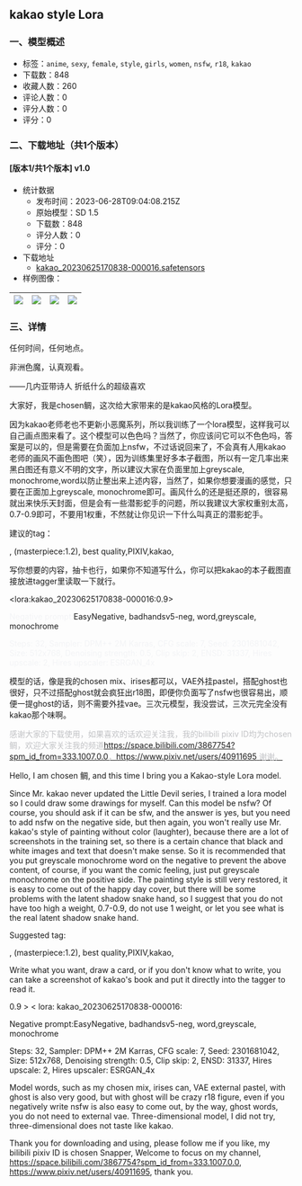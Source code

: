 ## kakao style Lora
### 一、模型概述

- 标签：`anime`, `sexy`, `female`, `style`, `girls`, `women`, `nsfw`, `r18`, `kakao`
- 下载数：848
- 收藏人数：260
- 评论人数：0
- 评分人数：0
- 评分：0

### 二、下载地址（共1个版本）

#### [版本1/共1个版本] v1.0

- 统计数据
  - 发布时间：2023-06-28T09:04:08.215Z
  - 原始模型：SD 1.5
  - 下载数：848
  - 评分人数：0
  - 评分：0
- 下载地址
  - [kakao_20230625170838-000016.safetensors](https://civitai.com/api/download/models/105746)
- 样例图像：

| <img src="https://image.civitai.com/xG1nkqKTMzGDvpLrqFT7WA/c287234f-117e-404e-b4af-b81c0f806ef8/width=450/1319106.jpeg" /> | <img src="https://image.civitai.com/xG1nkqKTMzGDvpLrqFT7WA/bf128a5c-1d8a-4faa-ab4a-83c66142fb53/width=450/1319089.jpeg" /> | <img src="https://image.civitai.com/xG1nkqKTMzGDvpLrqFT7WA/dab1dd2d-c53d-4f67-852e-e5abc674a6eb/width=450/1319107.jpeg" /> | <img src="https://image.civitai.com/xG1nkqKTMzGDvpLrqFT7WA/da353adf-2440-497c-90c6-90ae5dbe1e7e/width=450/1319111.jpeg" /> |
| ---- | ---- | ---- | ---- |


### 三、详情
<p>任何时间，任何地点。</p><p>非洲色魔，认真观看。</p><p>                        ——几内亚带诗人 折纸什么的超级喜欢</p><p>大家好，我是chosen鲷，这次给大家带来的是kakao风格的Lora模型。</p><p>因为kakao老师老也不更新小恶魔系列，所以我训练了一个lora模型，这样我可以自己画点图来看了。这个模型可以色色吗？当然了，你应该问它可以不色色吗，答案是可以的，但是需要在负面加上nsfw，不过话说回来了，不会真有人用kakao老师的画风不画色图吧（笑），因为训练集里好多本子截图，所以有一定几率出来黑白图还有意义不明的文字，所以建议大家在负面里加上greyscale, monochrome,word以防止整出来上述内容，当然了，如果你想要漫画的感觉，只要在正面加上greyscale, monochrome即可。画风什么的还是挺还原的，很容易就出来快乐天封面，但是会有一些潜影蛇手的问题，所以我建议大家权重别太高，0.7-0.9即可，不要用1权重，不然就让你见识一下什么叫真正的潜影蛇手。</p><p>建议的tag：</p><p>, (masterpiece:1.2), best quality,PIXIV,kakao,</p><p>写你想要的内容，抽卡也行，如果你不知道写什么，你可以把kakao的本子截图直接放进tagger里读取一下就行。</p><p>&lt;lora:kakao_20230625170838-000016:0.9&gt;</p><p><span style="color:rgb(243, 244, 246)">Negative prompt:</span>EasyNegative, badhandsv5-neg, word,greyscale, monochrome</p><p><span style="color:rgb(243, 244, 246)">Steps: 32, Sampler: DPM++ 2M Karras, CFG scale: 7, Seed: 2301681042, Size: 512x768, Denoising strength: 0.5, Clip skip: 2, ENSD: 31337, Hires upscale: 2, Hires upscaler: ESRGAN_4x</span></p><p>模型的话，像是我的chosen mix、irises都可以，VAE外挂pastel，搭配ghost也很好，只不过搭配ghost就会疯狂出r18图，即便你负面写了nsfw也很容易出，顺便一提ghost的话，则不需要外挂vae。三次元模型，我没尝试，三次元完全没有kakao那个味啊。</p><p><span style="color:rgb(193, 194, 197)">感谢大家的下载使用，如果喜欢的话欢迎关注我，我的bilibili pixiv ID均为chosen鲷，欢迎大家关注我的频道</span><a target="_blank" rel="ugc" href="https://space.bilibili.com/3867754?spm_id_from=333.1007.0.0，https://www.pixiv.net/users/40911695">https://space.bilibili.com/3867754?spm_id_from=333.1007.0.0<span style="color:rgb(193, 194, 197)">，</span>https://www.pixiv.net/users/40911695</a><a target="_blank" rel="ugc" href="https://space.bilibili.com/3867754?spm_id_from=333.1007.0.0%EF%BC%8Chttps://www.pixiv.net/users/40911695%E8%B0%A2%E8%B0%A2%E3%80%82"> <span style="color:rgb(193, 194, 197)">谢谢。</span></a></p><p>Hello, I am chosen 鲷, and this time I bring you a Kakao-style Lora model.</p><p>Since Mr. kakao never updated the Little Devil series, I trained a lora model so I could draw some drawings for myself. Can this model be nsfw? Of course, you should ask if it can be sfw, and the answer is yes, but you need to add nsfw on the negative side, but then again, you won't really use Mr. kakao's style of painting without color (laughter), because there are a lot of screenshots in the training set, so there is a certain chance that black and white images and text that doesn't make sense. So it is recommended that you put greyscale monochrome word on the negative to prevent the above content, of course, if you want the comic feeling, just put greyscale monochrome on the positive side. The painting style is still very restored, it is easy to come out of the happy day cover, but there will be some problems with the latent shadow snake hand, so I suggest that you do not have too high a weight, 0.7-0.9, do not use 1 weight, or let you see what is the real latent shadow snake hand.</p><p>Suggested tag:</p><p>, (masterpiece:1.2), best quality,PIXIV,kakao,</p><p>Write what you want, draw a card, or if you don't know what to write, you can take a screenshot of kakao's book and put it directly into the tagger to read it.</p><p>0.9 &gt; &lt; lora: kakao_20230625170838-000016:</p><p>Negative prompt:EasyNegative, badhandsv5-neg, word,greyscale, monochrome</p><p>Steps: 32, Sampler: DPM++ 2M Karras, CFG scale: 7, Seed: 2301681042, Size: 512x768, Denoising strength: 0.5, Clip skip: 2, ENSD: 31337, Hires upscale: 2, Hires upscaler: ESRGAN_4x</p><p>Model words, such as my chosen mix, irises can, VAE external pastel, with ghost is also very good, but with ghost will be crazy r18 figure, even if you negatively write nsfw is also easy to come out, by the way, ghost words, you do not need to external vae. Three-dimensional model, I did not try, three-dimensional does not taste like kakao.</p><p>Thank you for downloading and using, please follow me if you like, my bilibili pixiv ID is chosen Snapper, Welcome to focus on my channel, <a target="_blank" rel="ugc" href="https://space.bilibili.com/3867754?spm_id_from=333.1007.0.0">https://space.bilibili.com/3867754?spm_id_from=333.1007.0.0</a>, <a target="_blank" rel="ugc" href="https://www.pixiv.net/users/40911695">https://www.pixiv.net/users/40911695</a>, thank you.</p><p></p>